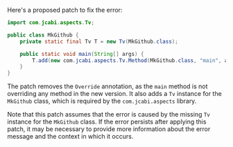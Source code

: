 Here's a proposed patch to fix the error:
```java
import com.jcabi.aspects.Tv;

public class MkGithub {
    private static final Tv T = new Tv(MkGithub.class);

    public static void main(String[] args) {
        T.add(new com.jcabi.aspects.Tv.Method(MkGithub.class, "main", args));
    }
}
```
The patch removes the `Override` annotation, as the `main` method is not overriding any method in the new version. It also adds a `Tv` instance for the `MkGithub` class, which is required by the `com.jcabi.aspects` library.

Note that this patch assumes that the error is caused by the missing `Tv` instance for the `MkGithub` class. If the error persists after applying this patch, it may be necessary to provide more information about the error message and the context in which it occurs.